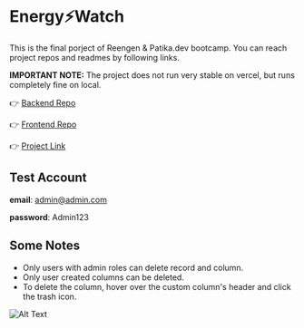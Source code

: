 # Energy:zap:Watch

This is the final porject of Reengen & Patika.dev bootcamp. You can reach project repos and readmes by following links. 

**IMPORTANT NOTE:** The project does not run very stable on vercel, but runs completely fine on local.

:point_right: [Backend Repo](https://github.com/ozanulutas/energy-watch-backend)

:point_right: [Frontend Repo](https://github.com/ozanulutas/energy-watch-frontend)

:point_right: [Project Link](https://energy-watch-frontend.vercel.app/)

## Test Account
**email**: admin@admin.com

**password**: Admin123

## Some Notes

- Only users with admin roles can delete record and column.
- Only user created columns can be deleted. 
- To delete the column, hover over the custom column's header and click the trash icon.

![Alt Text](https://github.com/ozanulutas/energy-watch-frontend/blob/main/project-gif.gif)
